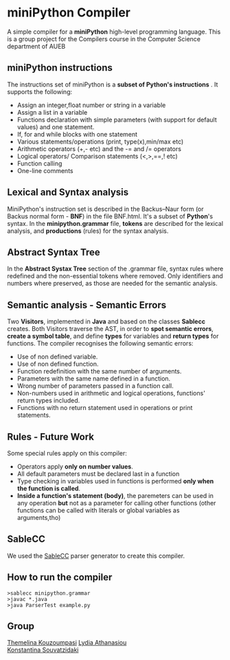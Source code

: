 # miniPython Compiler
A simple compiler for a **miniPython** high-level programming language. This is a group project for the Compilers course in the Computer Science department of AUEB

## miniPython instructions
The instructions set of miniPython is a **subset of Python's instructions** . It supports the following:
- Assign an integer,float number or string in a variable
- Assign a list in a variable
- Functions declaration with simple parameters (with support for default values) and one statement.
- If, for and while blocks with one statement
- Various statements/operations (print, type(x),min/max etc)
- Arithmetic operators (+,- etc) and the -= and /= operators
- Logical operators/ Comparison statements (<,>,==,! etc)
- Function calling
- One-line comments

## Lexical and Syntax analysis
MiniPython's instruction set is described in the Backus–Naur form (or Backus normal form - **BNF**) in the file BNF.html. It's a subset of **Python**'s syntax. 
In the **minipython.grammar** file, **tokens** are described for the lexical analysis, and **productions** (rules) for the syntax analysis.

## Abstract Syntax Tree
In the **Abstract Systax Tree** section of the .grammar file, syntax rules where redefined and the non-essential tokens where removed. Only identifiers and numbers where preserved, as those are needed for the semantic analysis.

## Semantic analysis - Semantic Errors
Two **Visitors**, implemented in **Java** and based on the classes **Sablecc** creates. Both Visitors traverse the AST, in order to **spot semantic errors**, **create a symbol table**, and define **types** for variables and **return types** for functions. The compiler recognises the following semantic errors:
- Use of non defined variable.
- Use of non defined function.
- Function redefinition with the same number of arguments.
- Parameters with the same name defined in a function.
- Wrong number of parameters passed in a function call.
- Non-numbers used in arithmetic and logical operations, functions' return types included.
- Functions with no return statement used in operations or print statements.

## Rules - Future Work
Some special rules apply on this compiler:
- Operators apply **only on number values**.
- All default parameters must be declared last in a function
- Type checking in variables used in functions is performed **only when the function is called**.
- **Inside a function's statement (body)**, the paremeters can be used in any operation **but** not as a parameter for calling other functions (other functions can be called with literals or global variables as arguments,tho) 

## SableCC
We used the [SableCC](https://sablecc.org/) parser generator to create this compiler.

## How to run the compiler
~~~~
>sablecc minipython.grammar
>javac *.java
>java ParserTest example.py
~~~~

## Group
[Themelina Kouzoumpasi](https://github.com/themelinaKz)
[Lydia Athanasiou](https://github.com/lydia-ath)  
[Konstantina Souvatzidaki](https://github.com/k-souvatzidaki)
